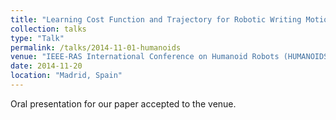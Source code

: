 ```yaml
---
title: "Learning Cost Function and Trajectory for Robotic Writing Motion"
collection: talks
type: "Talk"
permalink: /talks/2014-11-01-humanoids
venue: "IEEE-RAS International Conference on Humanoid Robots (HUMANOIDS)"
date: 2014-11-20
location: "Madrid, Spain"
---
```


Oral presentation for our paper accepted to the venue.